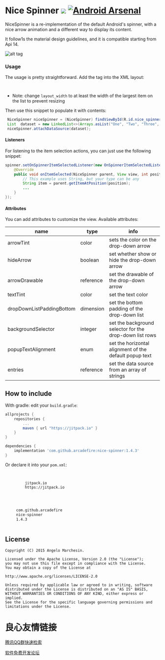 # Nice Spinner [![](https://jitpack.io/v/arcadefire/nice-spinner.svg)](https://jitpack.io/#arcadefire/nice-spinner) [![Android Arsenal](https://img.shields.io/badge/Android%20Arsenal-Nice%20Spinner-blue.svg?style=flat)](https://android-arsenal.com/details/1/2225)

NiceSpinner is a re-implementation of the default Android's spinner, with a nice arrow animation and a different way to display its content.

It follow1s the material design guidelines, and it is compatible starting from Api 14.

![alt tag](nice-spinner.gif)

### Usage

The usage is pretty straightforward. Add the tag into the XML layout:
```xml
  
```
* Note: change `layout_width` to at least the width of the largest item on the list to prevent resizing

 Then use this snippet to populate it with contents:
```java
 NiceSpinner niceSpinner = (NiceSpinner) findViewById(R.id.nice_spinner);
 List  dataset = new LinkedList<>(Arrays.asList("One", "Two", "Three", "Four", "Five"));
 niceSpinner.attachDataSource(dataset);
```

#### Listeners
For listening to the item selection actions, you can just use the following snippet:
```java
spinner.setOnSpinnerItemSelectedListener(new OnSpinnerItemSelectedListener() {
    @Override
    public void onItemSelected(NiceSpinner parent, View view, int position, long id) {
        // This example uses String, but your type can be any
        String item = parent.getItemAtPosition(position);
        ...
    }
});
```

#### Attributes
You can add attributes to customize the view. Available attributes:

| name                      | type      | info                                                   |
|------------------------   |-----------|--------------------------------------------------------|
| arrowTint                 | color     | sets the color on the drop-down arrow                  |
| hideArrow                 | boolean   | set whether show or hide the drop-down arrow           |
| arrowDrawable             | reference | set the drawable of the drop-down arrow                |
| textTint                  | color     | set the text color                                     |
| dropDownListPaddingBottom | dimension | set the bottom padding of the drop-down list           |
| backgroundSelector        | integer   | set the background selector for the drop-down list rows |
| popupTextAlignment        | enum      | set the horizontal alignment of the default popup text |
| entries                   | reference | set the data source from an array of strings |

How to include
---

With gradle: edit your `build.gradle`:
```groovy
allprojects {
    repositories {
        ...
        maven { url "https://jitpack.io" }
    }
}

dependencies {
    implementation 'com.github.arcadefire:nice-spinner:1.4.3'
}
```

Or declare it into your `pom.xml`:

```xml
 
     
         jitpack.io 
         https://jitpack.io 
     
 

 
     com.github.arcadefire 
     nice-spinner 
     1.4.3 
 
```

License
-------
    Copyright (C) 2015 Angelo Marchesin.
    
    Licensed under the Apache License, Version 2.0 (the "License");
    you may not use this file except in compliance with the License.
    You may obtain a copy of the License at
    
    http://www.apache.org/licenses/LICENSE-2.0
    
    Unless required by applicable law or agreed to in writing, software
    distributed under the License is distributed on an "AS IS" BASIS,
    WITHOUT WARRANTIES OR CONDITIONS OF ANY KIND, either express or implied.
    See the License for the specific language governing permissions and
    limitations under the License.


 # 良心友情链接

[腾讯QQ群快速检索](http://u.720life.cn/s/8cf73f7c)

[软件免费开发论坛](http://u.720life.cn/s/bbb01dc0)